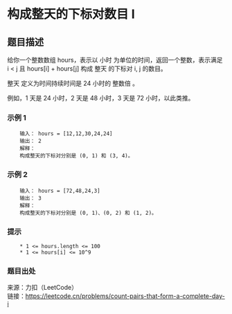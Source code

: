 # 构成整天的下标对数目 I

## 题目描述

给你一个整数数组 hours，表示以 小时 为单位的时间，返回一个整数，表示满足 i < j 且 hours[i] + hours[j] 构成 整天 的下标对 i, j 的数目。

整天 定义为时间持续时间是 24 小时的 整数倍 。

例如，1 天是 24 小时，2 天是 48 小时，3 天是 72 小时，以此类推。

### 示例 1

```text
    输入： hours = [12,12,30,24,24]
    输出： 2
    解释：
    构成整天的下标对分别是 (0, 1) 和 (3, 4)。
```

### 示例 2

```text
    输入： hours = [72,48,24,3]
    输出： 3
    解释：
    构成整天的下标对分别是 (0, 1)、(0, 2) 和 (1, 2)。
```

### 提示

```text
    * 1 <= hours.length <= 100
    * 1 <= hours[i] <= 10^9
```

### 题目出处

来源：力扣（LeetCode）  
链接：<https://leetcode.cn/problems/count-pairs-that-form-a-complete-day-i>
